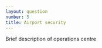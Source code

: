 ```yaml
---
layout: question
number: 5
title: Airport security
---
```


Brief description of operations centre



